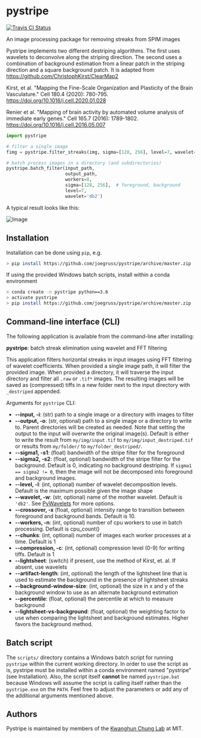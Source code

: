 # pystripe

[![Travis CI Status](https://travis-ci.org/chunglabmit/pystripe.svg?branch=master)](https://travis-ci.org/chunglabmit/pystripe)

An image processing package for removing streaks from SPIM images

Pystripe implements two different destriping algorithms. The first uses
wavelets to deconvolve along the striping direction. The second uses a
combination of background estimation from a linear patch in the striping
direction and a square background patch. It is adapted
from https://github.com/ChristophKirst/ClearMap2

Kirst, et al. "Mapping the Fine-Scale Organization and Plasticity of the Brain Vasculature." 
Cell 180.4 (2020): 780-795.
https://doi.org/10.1016/j.cell.2020.01.028

Renier et al. "Mapping of brain activity by automated volume analysis of immediate early genes."
Cell 165.7 (2016): 1789-1802.
https://doi.org/10.1016/j.cell.2016.05.007


```python
import pystripe

# filter a single image
fimg = pystripe.filter_streaks(img, sigma=[128, 256], level=7, wavelet='db2')

# batch process images in a directory (and subdirectories)
pystripe.batch_filter(input_path, 
                      output_path,
                      workers=8, 
                      sigma=[128, 256],  # foreground, background 
                      level=7, 
                      wavelet='db2')
```

A typical result looks like this:

![Image](./demo/result.jpg?raw=true)

## Installation

Installation can be done using `pip`, e.g.

```bash
> pip install https://github.com/joegruss/pystripe/archive/master.zip
```

If using the provided Windows batch scripts, install within a conda environment
```bash
> conda create -n pystripe python==3.6
> activate pystripe
> pip install https://github.com/joegruss/pystripe/archive/master.zip
```

## Command-line interface (CLI)

The following application is available from the command-line
after installing:

**pystripe**: batch streak elimination using wavelet and FFT filtering

This application filters horizontal streaks in input images using FFT filtering
of wavelet coefficients. When provided a single image path, it will filter the
provided image. When provided a directory, it will traverse the input directory
and filter all `.raw` or `.tif*` images. The resulting images will be saved
as (compressed) tiffs in a new folder next to the input directory with `_destriped`
appended.

Arguments for `pystripe` CLI:

* **--input, -i**: (str) path to a single image or a directory with images to filter
* **--output, -o**: (str, optional) path to a single image or a directory to write to.
Parent directories will be created as needed. Note that setting the output to the input
will overwrite the original image(s). Default is either to write the result from `my/img/input.tif` to
`my/img/input_destriped.tif` or results from `my/folder/` to `my/folder_destriped/`. 
* **--sigma1, -s1**: (float) bandwidth of the stripe filter for the foreground
* **--sigma2, -s2**: (float, optional) bandwidth of the stripe filter for the background. 
Default is 0, indicating no background destriping. 
If `sigma1 == sigma2 != 0`, then the image will not be decomposed into foreground and background images.
* **--level, -l**: (int, optional) number of wavelet decomposition levels. Default is the maximum
possible given the image shape
* **--wavelet, -w**: (str, optional) name of the mother wavelet. Default is `'db2'`. 
See [PyWavelets](https://pywavelets.readthedocs.io/en/latest/) for more options.
* **--crossover, -x** (float, optional) intensity range to transition between foreground and background bands.
Default is 10.
* **--workers, -n**: (int, optional) number of cpu workers to use in batch processing. Default is cpu_count()
* **--chunks**: (int, optional) number of images each worker processes at a time. Default is 1
* **--compression, -c**: (int, optional) compression level (0-9) for writing tiffs. Default is 1
* **--lightsheet**: (switch) if present, use the method of Kirst, et. al.
If absent, use wavelets
* **--artifact-length**: (int, optional) the length of the lightsheet line that
is used to estimate the background in the presence of lightsheet streaks
* **--background-window-size**: (int, optional) the size in x and y of the
background window to use as an alternate background estimation
* **--percentile**: (float, optional) the percentile at which to measure
background
* **--lightsheet-vs-background**: (float, optional) the weighting factor
to use when comparing the lightsheet and background estimates. Higher
favors the background method.

## Batch script

The `scripts/` directory contains a Windows batch script for running `pystripe` within the
current working directory. In order to use the script as is, pystripe must be installed within a conda environment
named "pystripe" (see Installation). Also, the script itself **cannot** be named `pystripe.bat` because Windows will assume the script is calling itself rather than the `pystripe.exe` on the
`PATH`. Feel free to adjust the parameters or add any of the additional arguments mentioned above.

## Authors
Pystripe is maintained by members of the [Kwanghun Chung Lab](http://www.chunglab.org/) at MIT.
